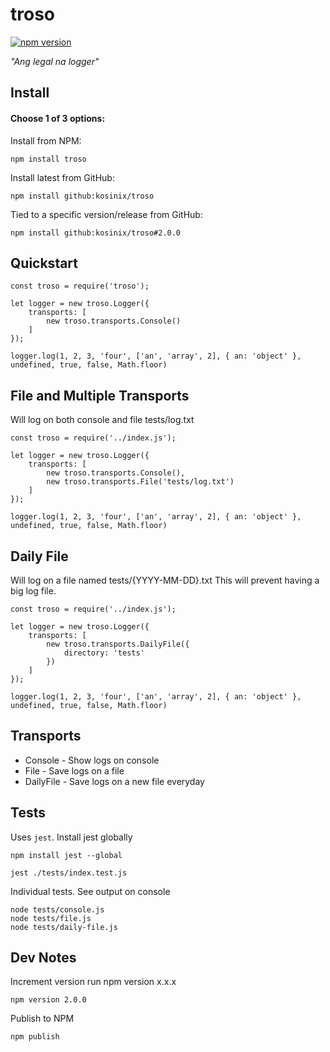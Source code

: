
# troso
[![npm version](https://badge.fury.io/js/troso.svg)](https://badge.fury.io/js/troso)

*"Ang legal na logger"*


## Install

#### Choose 1 of 3 options:

Install from NPM:

    npm install troso

Install latest from GitHub:

    npm install github:kosinix/troso

Tied to a specific version/release from GitHub:

    npm install github:kosinix/troso#2.0.0
    
## Quickstart


    const troso = require('troso');

    let logger = new troso.Logger({
        transports: [
            new troso.transports.Console()
        ]
    });

    logger.log(1, 2, 3, 'four', ['an', 'array', 2], { an: 'object' }, undefined, true, false, Math.floor)

## File and Multiple Transports

Will log on both console and file tests/log.txt

    const troso = require('../index.js');

    let logger = new troso.Logger({
        transports: [
            new troso.transports.Console(),
            new troso.transports.File('tests/log.txt')
        ]
    });

    logger.log(1, 2, 3, 'four', ['an', 'array', 2], { an: 'object' }, undefined, true, false, Math.floor)

## Daily File

Will log on a file named tests/{YYYY-MM-DD}.txt
This will prevent having a big log file.

    const troso = require('../index.js');

    let logger = new troso.Logger({
        transports: [
            new troso.transports.DailyFile({
                directory: 'tests'
            })
        ]
    });

    logger.log(1, 2, 3, 'four', ['an', 'array', 2], { an: 'object' }, undefined, true, false, Math.floor)

## Transports

* Console - Show logs on console 
* File - Save logs on a file
* DailyFile - Save logs on a new file everyday


## Tests

Uses `jest`. Install jest globally

    npm install jest --global

    jest ./tests/index.test.js

Individual tests. See output on console

    node tests/console.js
    node tests/file.js
    node tests/daily-file.js


## Dev Notes

Increment version run npm version x.x.x

    npm version 2.0.0

Publish to NPM

    npm publish